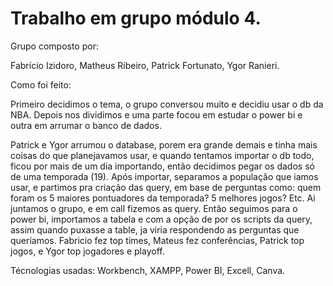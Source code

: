 # Trabalho em grupo módulo  4.

Grupo composto por:

Fabrício Izidoro,
Matheus Ribeiro,
Patrick Fortunato,
Ygor Ranieri.


Como foi feito:

Primeiro decidimos o tema, o grupo conversou muito e decidiu usar o db da NBA. Depois nos dividimos e uma parte focou em estudar o power bi e outra em arrumar o banco de dados.

Patrick e Ygor arrumou o database, porem era grande demais e tinha mais coisas do que planejavamos usar, e quando tentamos importar o db todo, ficou por mais de um dia importando, então decidimos pegar os dados só de uma temporada  (19). Após importar, separamos a população que iamos usar, e partimos pra criação das query, em base de perguntas como: quem foram os 5 maiores pontuadores da temporada? 5 melhores jogos? Etc. Ai juntamos o grupo, e em call fizemos as query.
Então seguimos para o power bi,  importamos a tabela e com a opção de por os scripts da query, assim quando puxasse a table, ja viria respondendo as perguntas que queríamos. 
Fabricio fez top times, Mateus fez conferências, Patrick top jogos, e Ygor top jogadores  e playoff.

Técnologias usadas:
Workbench, XAMPP, Power BI, Excell, Canva.
